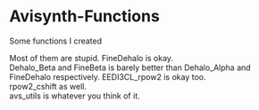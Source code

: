 # Avisynth-Functions
Some functions I created

Most of them are stupid. FineDehalo is okay.  
Dehalo_Beta and FineBeta is barely better than Dehalo_Alpha and FineDehalo respectively.
EEDI3CL_rpow2 is okay too.  
rpow2_cshift as well.  
avs_utils is whatever you think of it.  
